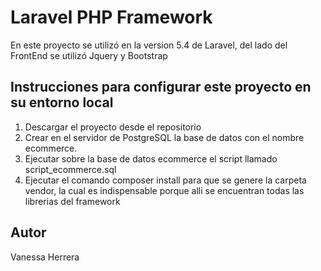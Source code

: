 # Laravel PHP Framework

En este proyecto se utilizó en la version 5.4 de Laravel, del lado del FrontEnd se utilizó Jquery y Bootstrap

## Instrucciones para configurar este proyecto en su entorno local

1. Descargar el proyecto desde el repositorio
2. Crear en el servidor de PostgreSQL la base de datos con el nombre ecommerce.
3. Ejecutar sobre la base de datos ecommerce el script llamado script_ecommerce.sql
4. Ejecutar el comando composer install para que se genere la carpeta vendor, la cual es indispensable porque alli se encuentran todas las librerias del framework

## Autor

Vanessa Herrera
